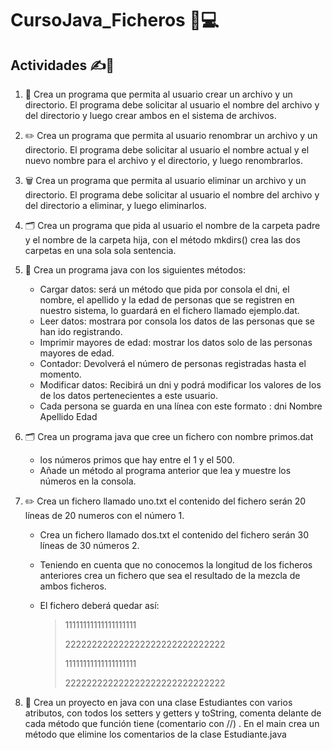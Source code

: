 # CursoJava_Ficheros 📘💻

## Actividades ✍️📂
1. 📝 Crea un programa que permita al usuario crear un archivo y un directorio. El programa debe solicitar al usuario el nombre del archivo y del directorio y luego crear ambos en el sistema de archivos.

2. ✏️ Crea un programa que permita al usuario renombrar un archivo y un directorio. El programa debe solicitar al usuario el nombre actual y el nuevo nombre para el archivo y el directorio, y luego renombrarlos.

3. 🗑️ Crea un programa que permita al usuario eliminar un archivo y un directorio. El programa debe solicitar al usuario el nombre del archivo y del directorio a eliminar, y luego eliminarlos.

4. 🗂️ Crea un programa que pida al usuario el nombre de la carpeta padre y el nombre de la carpeta hija, con el método mkdirs() crea las dos carpetas en una sola sola sentencia.

5. 📝 Crea un programa java con los siguientes métodos:
    - Cargar datos: será un método que pida por consola el dni, el nombre, el apellido y la edad de personas que se registren en nuestro sistema, lo guardará en el fichero llamado ejemplo.dat.
    - Leer datos: mostrara por consola los datos de las personas que se han ido registrando.
    - Imprimir mayores de edad: mostrar los datos solo de las personas mayores de edad.
    - Contador: Devolverá el número de personas registradas hasta el momento.
    - Modificar datos: Recibirá un dni y podrá modificar los valores de los de los datos pertenecientes a este usuario.
    - Cada persona se guarda en una línea con este formato : dni Nombre Apellido Edad

6. 🗂️ Crea un programa java que cree un fichero con nombre primos.dat
    - los números primos que hay entre el 1 y el 500.
    - Añade un método al programa anterior que lea y muestre los números en la consola.

7. ✏️ Crea un fichero llamado uno.txt el contenido del fichero serán 20 líneas de 20 numeros con el número 1.
    - Crea un fichero llamado dos.txt el contenido del fichero serán 30 líneas de 30 números 2.
    - Teniendo en cuenta que no conocemos la longitud de los ficheros anteriores crea un fichero que sea el resultado de la mezcla de ambos ficheros.
    - El fichero deberá quedar así:
      
        > 11111111111111111111
        >  
        > 222222222222222222222222222222
        > 
        > 11111111111111111111
        > 
        > 222222222222222222222222222222

8.  📝  Crea un proyecto en java con una clase Estudiantes con varios atributos, con todos los setters y getters y toString,  comenta delante de cada método que función tiene (comentario con //) . En el main crea un método que elimine los comentarios de la clase Estudiante.java



   
   
